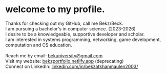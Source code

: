 # welcome to my profile.
Thanks for checking out my GitHub, call me Bekz/Beck. <br>
I am pursuing a bachelor's in computer science. (2023-2026) <br>
I desire to be a knowledgeable, supportive developer and scholar. <br>
I am interested in systems programming, networking, game development, computation and CS education.<br>
<br>
Reach me by email: [bekuniversity@gmail.com](mailto:bekuniversity@gmail.com) <br>
Visit my website: [bekzportfolio.netlify.app](https://bekzportfolio.netlify.app/) (deprecating)<br>
Connect on LinkedIn: [linkedin.com/in/bekzatkhanmaulen2003/](https://www.linkedin.com/in/bekzatkhanmaulen2003/)<br>
<!--
**bek000han/bek000han** is a ✨ _special_ ✨ repository because its `README.md` (this file) appears on your GitHub profile.

Here are some ideas to get you started:

- 🔭 I’m currently working on ...
- 🌱 I’m currently learning ...
- 👯 I’m looking to collaborate on ...
- 🤔 I’m looking for help with ...
- 💬 Ask me about ...
- 📫 How to reach me: ...
- 😄 Pronouns: ...
- ⚡ Fun fact: ...
-->
